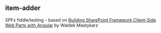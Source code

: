 ## item-adder

SPFx fiddle/testing - based on 
[Building SharePoint Framework Client-Side Web Parts with Angular](https://www.itunity.com/article/building-sharepoint-framework-clientside-web-parts-angular-3611) by Waldek Mastykarz

